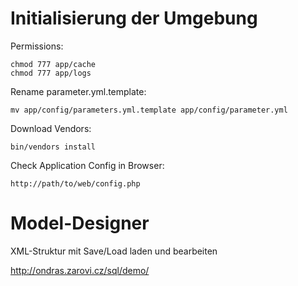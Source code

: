 # Initialisierung der Umgebung

Permissions:

	chmod 777 app/cache
	chmod 777 app/logs
  
Rename parameter.yml.template:
  
	mv app/config/parameters.yml.template app/config/parameter.yml
  
Download Vendors:

	bin/vendors install

Check Application Config in Browser:

	http://path/to/web/config.php


# Model-Designer
XML-Struktur mit Save/Load laden und bearbeiten

http://ondras.zarovi.cz/sql/demo/

